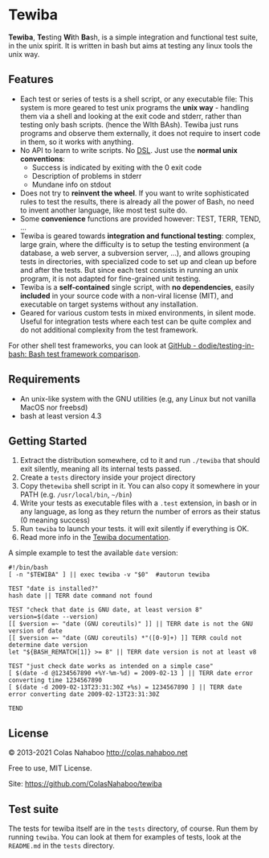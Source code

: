# Tewiba

**Tewiba**, **Te**sting **Wi**th **Ba**sh,  is a simple integration and functional test suite, in the unix spirit. It is written in bash but aims at testing any linux tools the unix way.

## Features

- Each test or series of tests is a shell script, or any executable file: This system is more geared to test unix programs the **unix way** - handling them via a shell and looking at the exit code and stderr, rather than testing only bash scripts. (hence the WIth BAsh). Tewiba just runs programs and observe them externally, it does not require to insert code in them, so it works with anything.
- No API to learn to write scripts. No [DSL](https://en.wikipedia.org/wiki/Domain-specific_language). Just use the **normal unix conventions**:
  - Success is indicated by exiting with the 0 exit code
  - Description of problems in stderr
  - Mundane info on stdout 
- Does not try to **reinvent the wheel**. If you want to write sophisticated rules to test the results, there is already all the power of Bash, no need to invent another language, like most test suite do.
- Some **convenience** functions are provided however: TEST, TERR, TEND, ...
- Tewiba is geared towards **integration and functional testing**: complex, large grain, where the difficulty is to setup the testing environment (a database, a web server, a subversion server, ...), and allows grouping tests in directories, with specialized code to set up and clean up before and after the tests. But since each test consists in running an unix program, it is not adapted for fine-grained unit testing.
- Tewiba is a **self-contained** single script, with **no dependencies**, easily **included** in your source code with a non-viral license (MIT), and executable on target systems without any installation.
- Geared for various custom tests in mixed environments, in silent mode. Useful for integration tests where each test can be quite complex and do not additional complexity from the test framework. 

For other shell test frameworks, you can look at [GitHub - dodie/testing-in-bash: Bash test framework comparison](https://github.com/dodie/testing-in-bash).

## Requirements

- An unix-like system with the GNU utilities (e.g, any Linux but not vanilla MacOS nor freebsd)
- bash at least version 4.3

## Getting Started

1. Extract the distribution somewhere, cd to it and run `./tewiba` that should exit silently, meaning all its internal tests passed.
2. Create a `tests` directory inside your project directory
3. Copy the`tewiba` shell script in it. You can also copy it somewhere  in your PATH (e.g. `/usr/local/bin`, `~/bin`)
4. Write your tests as executable files with a `.test` extension, in bash or in any language, as long as they return the number of errors as their status (0 meaning success)
5. Run `tewiba` to launch your tests. it will exit silently if everything is OK.
6. Read more info in the [Tewiba documentation](doc/tewiba-doc.md).

A simple example to test the available `date` version:

```
#!/bin/bash
[ -n "$TEWIBA" ] || exec tewiba -v "$0"  #autorun tewiba

TEST "date is installed?"
hash date || TERR date command not found

TEST "check that date is GNU date, at least version 8"
version=$(date --version)
[[ $version =~ "date (GNU coreutils)" ]] || TERR date is not the GNU version of date
[[ $version =~ "date (GNU coreutils) *"([0-9]+) ]] TERR could not determine date version
let "${BASH_REMATCH[1]} >= 8" || TERR date version is not at least v8

TEST "just check date works as intended on a simple case"
[ $(date -d @1234567890 +%Y-%m-%d) = 2009-02-13 ] || TERR date error converting time 1234567890
[ $(date -d 2009-02-13T23:31:30Z +%s) = 1234567890 ] || TERR date error converting date 2009-02-13T23:31:30Z

TEND
```

## License

© 2013-2021 Colas Nahaboo http://colas.nahaboo.net

Free to use, MIT License.

Site: https://github.com/ColasNahaboo/tewiba

## Test suite

The tests for tewiba itself are in the `tests` directory, of course. Run them by running `tewiba`. You can look at them for examples of tests, look at the `README.md` in the `tests` directory.
